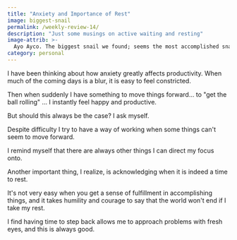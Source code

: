 ```yaml
---
title: "Anxiety and Importance of Rest"
image: biggest-snail
permalink: /weekly-review-14/
description: "Just some musings on active waiting and resting"
image-attrib: >-
  Ayo Ayco. The biggest snail we found; seems the most accomplished snail taking its time. Haha!
category: personal
---
```


I have been thinking about how anxiety greatly affects productivity. When much of the coming days is a blur, it is easy to feel constricted.<!--more-->

Then when suddenly I have something to move things forward… to "get the ball rolling" … I instantly feel happy and productive.

But should this always be the case? I ask myself.

Despite difficulty I try to have a way of working when some things can't seem to move forward.

I remind myself that there are always other things I can direct my focus onto.

Another important thing, I realize, is acknowledging when it is indeed a time to rest.

It's not very easy when you get a sense of fulfillment in accomplishing things, and it takes humility and courage to say that the world won't end if I take my rest.

I find having time to step back allows me to approach problems with fresh eyes, and this is always good.
